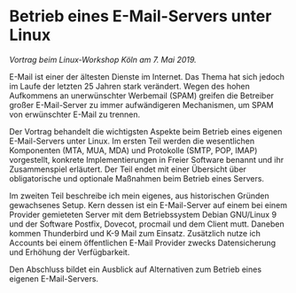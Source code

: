 # Betrieb eines E-Mail-Servers unter Linux

_Vortrag beim Linux-Workshop Köln am 7. Mai 2019._

E-Mail ist einer der ältesten Dienste im Internet. Das Thema hat sich jedoch im Laufe der letzten 25 Jahren stark verändert. Wegen des hohen Aufkommens an unerwünschter Werbemail (SPAM) greifen die Betreiber großer E-Mail-Server zu immer aufwändigeren Mechanismen, um SPAM von erwünschter E-Mail zu trennen.

Der Vortrag behandelt die wichtigsten Aspekte beim Betrieb eines eigenen E-Mail-Servers unter Linux. Im ersten Teil werden die wesentlichen Komponenten (MTA, MUA, MDA) und Protokolle (SMTP, POP, IMAP) vorgestellt, konkrete Implementierungen in Freier Software benannt und ihr Zusammenspiel erläutert. Der Teil endet mit einer Übersicht über obligatorische und optionale Maßnahmen beim Betrieb eines Servers.

Im zweiten Teil beschreibe ich mein eigenes, aus historischen Gründen gewachsenes Setup. Kern dessen ist ein E-Mail-Server auf einem bei einem Provider gemieteten Server mit dem Betriebssystem Debian GNU/Linux 9 und der Software Postfix, Dovecot, procmail und dem Client mutt. Daneben kommen Thunderbird und K-9 Mail zum Einsatz. Zusätzlich nutze ich Accounts bei einem öffentlichen E-Mail Provider zwecks Datensicherung und Erhöhung der Verfügbarkeit.

Den Abschluss bildet ein Ausblick auf Alternativen zum Betrieb eines eigenen E-Mail-Servers.
